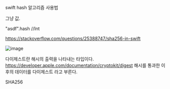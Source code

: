 swift hash 알고리즘 사용법 

그냥 값. 

"asdf".hash //Int

https://stackoverflow.com/questions/25388747/sha256-in-swift

![image](https://user-images.githubusercontent.com/85085822/201869077-a626d79f-e4e2-4cde-811e-59f7a86888b6.png)

다이제스트란 해시의 출력을 나타내는 타입이다.
https://developer.apple.com/documentation/cryptokit/digest
해시를 통과한 이후의 데이터를 다이제스트 라고 부른다.



SHA256 

```swift

```
